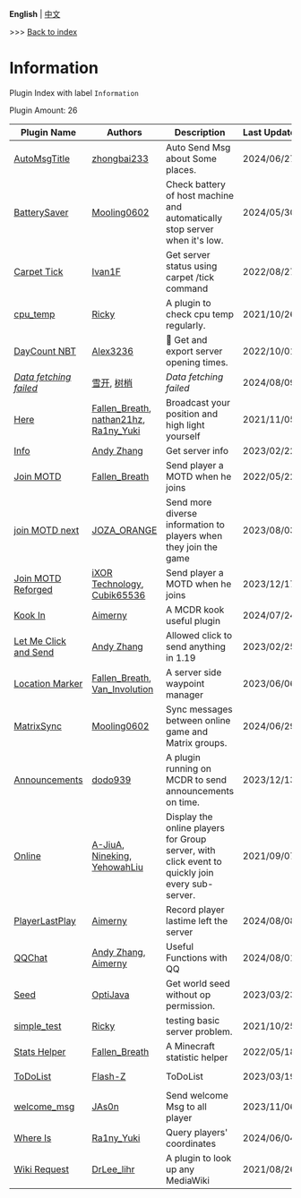 **English** | [中文](readme-zh_cn.md)

\>\>\> [Back to index](/readme.md)

# Information

Plugin Index with label `Information`

Plugin Amount: 26

| Plugin Name | Authors | Description | Last Update | Labels |
| --- | --- | --- | --- | --- |
| [AutoMsgTitle](/plugins/auto_msg_title/readme.md) | [zhongbai233](https://github.com/zhongbai2333) | Auto Send Msg about Some places. | 2024/06/27 | [`Information`](/labels/information/readme.md) |
| [BatterySaver](/plugins/battery_saver/readme.md) | [Mooling0602](https://github.com/Mooling0602) | Check battery of host machine and automatically stop server when it's low. | 2024/05/30 | [`Tool`](/labels/tool/readme.md), [`Information`](/labels/information/readme.md) |
| [Carpet Tick](/plugins/carpet_tick/readme.md) | [Ivan1F](https://github.com/Ivan-1F) | Get server status using carpet /tick command | 2022/08/27 | [`Information`](/labels/information/readme.md) |
| [cpu_temp](/plugins/cpu_temp/readme.md) | [Ricky](https://github.com/R1ckyH) | A plugin to check cpu temp regularly. | 2021/10/26 | [`Information`](/labels/information/readme.md) |
| [DayCount NBT](/plugins/daycount_nbt/readme.md) | [Alex3236](https://github.com/alex3236) | :calendar: Get and export server opening times. | 2022/10/01 | [`Information`](/labels/information/readme.md), [`API`](/labels/api/readme.md) |
| [*Data fetching failed*](/plugins/gugubot/readme.md) | [雪开](https://github.com/XueK66), [树梢](https://github.com/LoosePrince) | *Data fetching failed* | 2024/08/09 | [`Information`](/labels/information/readme.md), [`Management`](/labels/management/readme.md) |
| [Here](/plugins/here/readme.md) | [Fallen_Breath](https://github.com/Fallen-Breath), [nathan21hz](https://github.com/nathan21hz), [Ra1ny_Yuki](https://github.com/Ra1ny-Yuki) | Broadcast your position and high light yourself | 2021/11/05 | [`Information`](/labels/information/readme.md) |
| [Info](/plugins/info/readme.md) | [Andy Zhang](https://github.com/AnzhiZhang) | Get server info | 2023/02/22 | [`Information`](/labels/information/readme.md) |
| [Join MOTD](/plugins/join_motd/readme.md) | [Fallen_Breath](https://github.com/Fallen-Breath) | Send player a MOTD when he joins | 2022/05/22 | [`Information`](/labels/information/readme.md) |
| [join MOTD next](/plugins/join_motd_next/readme.md) | [JOZA_ORANGE](https://github.com/JOZA-ORANGE) | Send more diverse information to players when they join the game | 2023/08/03 | [`Information`](/labels/information/readme.md) |
| [Join MOTD Reforged](/plugins/joinmotd_reforged/readme.md) | [iXOR Technology](https://github.com/iXORTech/), [Cubik65536](https://github.com/Cubik65536/) | Send player a MOTD when he joins | 2023/12/17 | [`Information`](/labels/information/readme.md) |
| [Kook In](/plugins/kookin/readme.md) | [Aimerny](https://github.com/Aimerny) | A MCDR kook useful plugin | 2024/07/24 | [`Information`](/labels/information/readme.md), [`Management`](/labels/management/readme.md) |
| [Let Me Click and Send](/plugins/let_me_click_and_send/readme.md) | [Andy Zhang](https://github.com/AnzhiZhang) | Allowed click to send anything in 1.19 | 2023/02/25 | [`Information`](/labels/information/readme.md) |
| [Location Marker](/plugins/location_marker/readme.md) | [Fallen_Breath](https://github.com/Fallen-Breath), [Van_Involution](https://github.com/Van-Nya) | A server side waypoint manager | 2023/06/06 | [`Information`](/labels/information/readme.md) |
| [MatrixSync](/plugins/matrix_sync/readme.md) | [Mooling0602](https://github.com/Mooling0602) | Sync messages between online game and Matrix groups. | 2024/06/29 | [`Tool`](/labels/tool/readme.md), [`Information`](/labels/information/readme.md) |
| [Announcements](/plugins/mcdr_announcements/readme.md) | [dodo939](https://github.com/yfy-dodo939) | A plugin running on MCDR to send announcements on time. | 2023/12/13 | [`Information`](/labels/information/readme.md) |
| [Online](/plugins/online/readme.md) | [A-JiuA](https://github.com/A-JiuA), [Nineking](https://github.com/NineKing32649163), [YehowahLiu](https://github.com/YehowahLiu) | Display the online players for Group server, with click event to quickly join every sub-server. | 2021/09/07 | [`Information`](/labels/information/readme.md) |
| [PlayerLastPlay](/plugins/player_last_play/readme.md) | [Aimerny](https://github.com/Aimerny) | Record player lastime left the server | 2024/08/08 | [`Information`](/labels/information/readme.md) |
| [QQChat](/plugins/qq_chat/readme.md) | [Andy Zhang](https://github.com/AnzhiZhang), [Aimerny](https://github.com/Aimerny) | Useful Functions with QQ | 2024/08/01 | [`Information`](/labels/information/readme.md), [`Management`](/labels/management/readme.md) |
| [Seed](/plugins/seed/readme.md) | [OptiJava](https://github.com/OptiJava) | Get world seed without op permission. | 2023/03/23 | [`Information`](/labels/information/readme.md) |
| [simple_test](/plugins/simple_test/readme.md) | [Ricky](https://github.com/R1ckyH) | testing basic server problem. | 2021/10/25 | [`Information`](/labels/information/readme.md) |
| [Stats Helper](/plugins/stats_helper/readme.md) | [Fallen_Breath](https://github.com/Fallen-Breath) | A Minecraft statistic helper | 2022/05/18 | [`Tool`](/labels/tool/readme.md), [`Information`](/labels/information/readme.md) |
| [ToDoList](/plugins/todolist/readme.md) | [Flash-Z](https://github.com/Flash-Z) | ToDoList | 2023/03/19 | [`Tool`](/labels/tool/readme.md), [`Information`](/labels/information/readme.md) |
| [welcome_msg](/plugins/welcome_msg/readme.md) | [JAs0n](https://github.com/JAs0n319) | Send welcome Msg to all player | 2023/11/06 | [`Information`](/labels/information/readme.md) |
| [Where Is](/plugins/where_is/readme.md) | [Ra1ny_Yuki](https://github.com/Ra1ny-Yuki) | Query players' coordinates | 2024/06/04 | [`Information`](/labels/information/readme.md) |
| [Wiki Request](/plugins/wiki_request/readme.md) | [DrLee_lihr](https://github.com/DrLee-lihr) | A plugin to look up any MediaWiki | 2021/08/26 | [`Information`](/labels/information/readme.md) |

